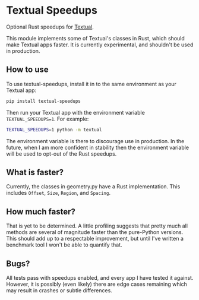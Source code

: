 # Textual Speedups

Optional Rust speedups for [Textual](https://github.com/textualize/textual).

This module implements some of Textual's classes in Rust, which should make Textual apps faster.
It is currently experimental, and shouldn't be used in production.

## How to use

To use textual-speedups, install it in to the same environment as your Textual app:

```bash
pip install textual-speedups
```

Then run your Textual app with the environment variable `TEXTUAL_SPEEDUPS=1`.
For example:

```bash
TEXTUAL_SPEEDUPS=1 python -m textual
```

The environment variable is there to discourage use in production.
In the future, when I am more confident in stability then the environment variable will be used to opt-out of the Rust speedups.

## What is faster?

Currently, the classes in geometry.py have a Rust implementation.
This includes `Offset`, `Size`, `Region`, and `Spacing`.

## How much faster?

That is yet to be determined.
A little profiling suggests that pretty much all methods are several of magnitude faster than the pure-Python versions.
This should add up to a respectable improvement, but until I've written a benchmark tool I won't be able to quantify that.

## Bugs?

All tests pass with speedups enabled, and every app I have tested it against.
However, it is possibly (even likely) there are edge cases remaining which may result in crashes or subtle differences.